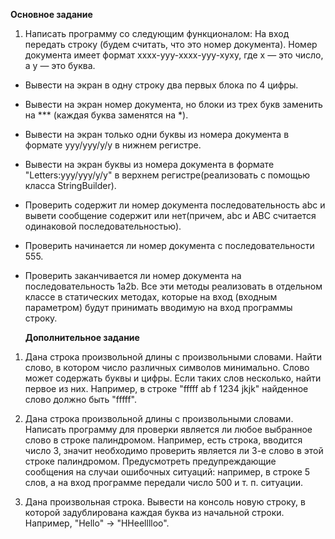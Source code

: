 **Основное задание**

1. Написать программу со следующим функционалом:
   На вход передать строку (будем считать, что это номер документа).
   Номер документа имеет формат xxxx-yyy-xxxx-yyy-xyxy, где x — это число,
   а y — это буква.
- Вывести на экран в одну строку два первых блока по 4 цифры.
- Вывести на экран номер документа, но блоки из трех букв заменить
  на *** (каждая буква заменятся на *).
- Вывести на экран только одни буквы из номера документа в
  формате yyy/yyy/y/y в нижнем регистре.
- Вывести на экран буквы из номера документа в формате
  "Letters:yyy/yyy/y/y" в верхнем регистре(реализовать с помощью
  класса StringBuilder).
- Проверить содержит ли номер документа последовательность abc и
  вывети сообщение содержит или нет(причем, abc и ABC считается
  одинаковой последовательностью).
- Проверить начинается ли номер документа с последовательности 555.
- Проверить заканчивается ли номер документа на
  последовательность 1a2b.
  Все эти методы реализовать в отдельном классе в статических методах,
  которые на вход (входным параметром) будут принимать вводимую на
  вход программы строку.

  **Дополнительное задание**

1. Дана строка произвольной длины с произвольными словами.
   Найти слово, в котором число различных символов минимально. Слово
   может содержать буквы и цифры. Если таких слов несколько, найти первое
   из них. Например, в строке "fffff ab f 1234 jkjk" найденное слово должно
   быть "fffff".

2. Дана строка произвольной длины с произвольными словами.
   Написать программу для проверки является ли любое выбранное слово в
   строке палиндромом.
   Например, есть строка, вводится число 3, значит необходимо проверить
   является ли 3-е слово в этой строке палиндромом. Предусмотреть предупреждающие сообщения на случаи ошибочных
   ситуаций: например, в строке 5 слов, а на вход программе передали число
   500 и т. п. ситуации.

3. Дана произвольная строка.
   Вывести на консоль новую строку, в которой задублирована каждая буква из
   начальной строки.
   Например, "Hello" -> "HHeelllloo".